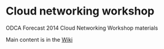 Cloud networking workshop
=========================

ODCA Forecast 2014 Cloud Networking Workshop materials

Main content is in the [Wiki](https://github.com/cpswan/cloud-networking-workshop/wiki)
